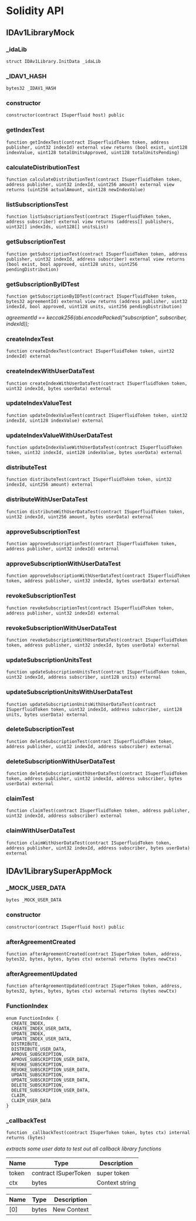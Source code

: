 # Solidity API

## IDAv1LibraryMock

### _idaLib

```solidity
struct IDAv1Library.InitData _idaLib
```

### _IDAV1_HASH

```solidity
bytes32 _IDAV1_HASH
```

### constructor

```solidity
constructor(contract ISuperfluid host) public
```

### getIndexTest

```solidity
function getIndexTest(contract ISuperfluidToken token, address publisher, uint32 indexId) external view returns (bool exist, uint128 indexValue, uint128 totalUnitsApproved, uint128 totalUnitsPending)
```

### calculateDistributionTest

```solidity
function calculateDistributionTest(contract ISuperfluidToken token, address publisher, uint32 indexId, uint256 amount) external view returns (uint256 actualAmount, uint128 newIndexValue)
```

### listSubscriptionsTest

```solidity
function listSubscriptionsTest(contract ISuperfluidToken token, address subscriber) external view returns (address[] publishers, uint32[] indexIds, uint128[] unitsList)
```

### getSubscriptionTest

```solidity
function getSubscriptionTest(contract ISuperfluidToken token, address publisher, uint32 indexId, address subscriber) external view returns (bool exist, bool approved, uint128 units, uint256 pendingDistribution)
```

### getSubscriptionByIDTest

```solidity
function getSubscriptionByIDTest(contract ISuperfluidToken token, bytes32 agreementId) external view returns (address publisher, uint32 indexId, bool approved, uint128 units, uint256 pendingDistribution)
```

_agreementId &#x3D;&#x3D; keccak256(abi.encodePacked(&quot;subscription&quot;, subscriber, indexId));_

### createIndexTest

```solidity
function createIndexTest(contract ISuperfluidToken token, uint32 indexId) external
```

### createIndexWithUserDataTest

```solidity
function createIndexWithUserDataTest(contract ISuperfluidToken token, uint32 indexId, bytes userData) external
```

### updateIndexValueTest

```solidity
function updateIndexValueTest(contract ISuperfluidToken token, uint32 indexId, uint128 indexValue) external
```

### updateIndexValueWithUserDataTest

```solidity
function updateIndexValueWithUserDataTest(contract ISuperfluidToken token, uint32 indexId, uint128 indexValue, bytes userData) external
```

### distributeTest

```solidity
function distributeTest(contract ISuperfluidToken token, uint32 indexId, uint256 amount) external
```

### distributeWithUserDataTest

```solidity
function distributeWithUserDataTest(contract ISuperfluidToken token, uint32 indexId, uint256 amount, bytes userData) external
```

### approveSubscriptionTest

```solidity
function approveSubscriptionTest(contract ISuperfluidToken token, address publisher, uint32 indexId) external
```

### approveSubscriptionWithUserDataTest

```solidity
function approveSubscriptionWithUserDataTest(contract ISuperfluidToken token, address publisher, uint32 indexId, bytes userData) external
```

### revokeSubscriptionTest

```solidity
function revokeSubscriptionTest(contract ISuperfluidToken token, address publisher, uint32 indexId) external
```

### revokeSubscriptionWithUserDataTest

```solidity
function revokeSubscriptionWithUserDataTest(contract ISuperfluidToken token, address publisher, uint32 indexId, bytes userData) external
```

### updateSubscriptionUnitsTest

```solidity
function updateSubscriptionUnitsTest(contract ISuperfluidToken token, uint32 indexId, address subscriber, uint128 units) external
```

### updateSubscriptionUnitsWithUserDataTest

```solidity
function updateSubscriptionUnitsWithUserDataTest(contract ISuperfluidToken token, uint32 indexId, address subscriber, uint128 units, bytes userData) external
```

### deleteSubscriptionTest

```solidity
function deleteSubscriptionTest(contract ISuperfluidToken token, address publisher, uint32 indexId, address subscriber) external
```

### deleteSubscriptionWithUserDataTest

```solidity
function deleteSubscriptionWithUserDataTest(contract ISuperfluidToken token, address publisher, uint32 indexId, address subscriber, bytes userData) external
```

### claimTest

```solidity
function claimTest(contract ISuperfluidToken token, address publisher, uint32 indexId, address subscriber) external
```

### claimWithUserDataTest

```solidity
function claimWithUserDataTest(contract ISuperfluidToken token, address publisher, uint32 indexId, address subscriber, bytes userData) external
```

## IDAv1LibrarySuperAppMock

### _MOCK_USER_DATA

```solidity
bytes _MOCK_USER_DATA
```

### constructor

```solidity
constructor(contract ISuperfluid host) public
```

### afterAgreementCreated

```solidity
function afterAgreementCreated(contract ISuperToken token, address, bytes32, bytes, bytes, bytes ctx) external returns (bytes newCtx)
```

### afterAgreementUpdated

```solidity
function afterAgreementUpdated(contract ISuperToken token, address, bytes32, bytes, bytes, bytes ctx) external returns (bytes newCtx)
```

### FunctionIndex

```solidity
enum FunctionIndex {
  CREATE_INDEX,
  CREATE_INDEX_USER_DATA,
  UPDATE_INDEX,
  UPDATE_INDEX_USER_DATA,
  DISTRIBUTE,
  DISTRIBUTE_USER_DATA,
  APROVE_SUBSCRIPTION,
  APROVE_SUBSCRIPTION_USER_DATA,
  REVOKE_SUBSCRIPTION,
  REVOKE_SUBSCRIPTION_USER_DATA,
  UPDATE_SUBSCRIPTION,
  UPDATE_SUBSCRIPTION_USER_DATA,
  DELETE_SUBSCRIPTION,
  DELETE_SUBSCRIPTION_USER_DATA,
  CLAIM,
  CLAIM_USER_DATA
}
```

### _callbackTest

```solidity
function _callbackTest(contract ISuperToken token, bytes ctx) internal returns (bytes)
```

_extracts some user data to test out all callback library functions_

| Name | Type | Description |
| ---- | ---- | ----------- |
| token | contract ISuperToken | super token |
| ctx | bytes | Context string |

| Name | Type | Description |
| ---- | ---- | ----------- |
| [0] | bytes | New Context |

